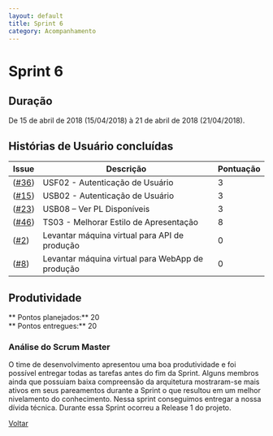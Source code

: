 ```yaml
---
layout: default
title: Sprint 6
category: Acompanhamento
---
```


# Sprint 6

## Duração

De 15 de abril de 2018 (15/04/2018) à 21 de abril de 2018 (21/04/2018).

## Histórias de Usuário concluídas

|Issue| Descrição|Pontuação|
|-|-|-|
|([#36](https://github.com/fga-gpp-mds/2018.1-VoxPop-WebApp/issues/36))|USF02 - Autenticação de Usuário |3|
|([#15](https://github.com/fga-gpp-mds/2018.1-VoxPop-API/issues/15))|USB02 - Autenticação de Usuário|3|
|([#23](https://github.com/fga-gpp-mds/2018.1-VoxPop-API/issues/23))|USB08 – Ver PL Disponíveis|3|
|([#46](https://github.com/fga-gpp-mds/2018.1-VoxPop-API/issues/46))|TS03 - Melhorar Estilo de Apresentação|8|
|([#2](https://github.com/fga-gpp-mds/2018.1-VoxPop-API/issues/2))|Levantar máquina virtual para API de produção |0|
|([#8](https://github.com/fga-gpp-mds/2018.1-VoxPop-WebApp/issues/8))|Levantar máquina virtual para WebApp de produção |0|

## Produtividade
** Pontos planejados:** 20
<br>
** Pontos entregues:** 20

### Análise do Scrum Master
O time de desenvolvimento apresentou uma boa produtividade e foi  possível entregar todas as tarefas antes do fim da Sprint. Alguns membros ainda que possuiam baixa compreensão da arquitetura mostraram-se mais ativos em seus pareamentos durante a Sprint o que resultou em um melhor nivelamento do conhecimento. Nessa sprint conseguimos entregar a nossa dívida técnica.
Durante essa Sprint ocorreu a Release 1 do projeto.


[Voltar](./../)
